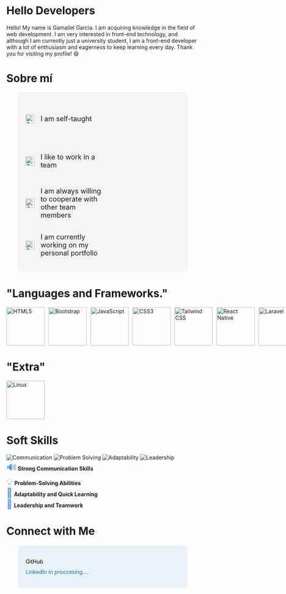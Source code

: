 # Hello Developers

Hello! My name is Gamaliel Garcia. I am acquiring knowledge in the field of web development. I am very interested in front-end technology, and although I am currently just a university student, I am a front-end developer with a lot of enthusiasm and eagerness to keep learning every day. Thank you for visiting my profile! 😄


# Sobre mí 
<div style="display: flex; align-items: flex-start; justify-content: space-between; padding: 20px; background-color: #f4f4f4; border-radius: 10px; max-width: 80%; margin: 0 auto;">
  <div style="flex: 1; max-width: 50%;">
    <ul style="list-style-type: none; padding: 0; margin: 0;">
      <li style="display: flex; align-items: center; margin-bottom: 10px; height: 100px;">
        <img src="https://img.icons8.com/color/24/000000/book.png" alt="Self-taught" style="margin-right: 15px; height: 24px; width: auto; object-fit: contain;">
        <span style="font-size: 18px; flex: 1; display: flex; align-items: center;">I am self-taught</span>
      </li>
      <li style="display: flex; align-items: center; margin-bottom: 10px; height: 100px;">
        <img src="https://img.icons8.com/color/24/000000/teamwork.png" alt="Teamwork" style="margin-right: 15px; height: 24px; width: auto;">
        <span style="font-size: 18px; flex: 1; display: flex; align-items: center;">I like to work in a team</span>
      </li>
      <li style="display: flex; align-items: center; margin-bottom: 10px; height: 100px;">
        <img src="https://img.icons8.com/color/24/000000/handshake.png" alt="Cooperation" style="margin-right: 15px; height: 24px; width: auto;">
        <span style="font-size: 18px; flex: 1; display: flex; align-items: center;">I am always willing to cooperate with other team members</span>
      </li>
      <li style="display: flex; align-items: center; height: 100px;">
        <img src="https://img.icons8.com/color/24/000000/telescope.png" alt="Personal portfolio" style="margin-right: 15px; height: 24px; width: auto;">
        <span style="font-size: 18px;">I am currently working on my personal portfolio</span>
      </li>
    </ul>
  </div>
</div>

# "Languages and Frameworks."

<div style="display: flex; align-items: center;">
  <!-- HTML5 -->
  <img src="https://upload.wikimedia.org/wikipedia/commons/6/61/HTML5_logo_and_wordmark.svg" alt="HTML5" width="100" height="100" style="object-fit: contain; margin-right: 10px;">
  
  <!-- Bootstrap -->
  <img src="https://upload.wikimedia.org/wikipedia/commons/b/b2/Bootstrap_logo.svg" alt="Bootstrap" width="100" height="100" style="object-fit: contain; margin-right: 10px;">
  
  <!-- JavaScript -->
  <img src="https://upload.wikimedia.org/wikipedia/commons/6/6a/JavaScript-logo.png" alt="JavaScript" width="100" height="100" style="object-fit: contain; margin-right: 10px;">
  
  <!-- CSS3 -->
  <img src="https://upload.wikimedia.org/wikipedia/commons/d/d5/CSS3_logo_and_wordmark.svg" alt="CSS3" width="100" height="100" style="object-fit: contain; margin-right: 10px;">
  
  <!-- Tailwind CSS -->
  <img src="https://upload.wikimedia.org/wikipedia/commons/d/d5/Tailwind_CSS_Logo.svg" alt="Tailwind CSS" width="100" height="100" style="object-fit: contain; margin-right: 10px;">
  
  <!-- React Native -->
  <img src="https://upload.wikimedia.org/wikipedia/commons/a/a7/React-icon.svg" alt="React Native" width="100" height="100" style="object-fit: contain; margin-right: 10px;">
    <!-- Laravel -->
  <img src="https://upload.wikimedia.org/wikipedia/commons/9/9a/Laravel.svg" alt="Laravel" width="100" height="100" style="object-fit: contain; margin-right: 10px;">
  
  <br>
  <br>
     <!-- php-->
  <img src="https://holatelcel.com/wp-content/uploads/2016/09/Webysther_20160423_-_Elephpant.svg_.png" alt="php" width="100" height="100" style="object-fit: contain;">
       <!-- git-->
  <img src="https://upload.wikimedia.org/wikipedia/commons/thumb/3/3f/Git_icon.svg/2048px-Git_icon.svg.png" alt="php" width="100" height="100" style="object-fit: contain;">

</div>

# "Extra"
<div style="display: flex; align-items: center;">
  <!-- Linux -->
  <img src="https://upload.wikimedia.org/wikipedia/commons/thumb/3/35/Tux.svg/1200px-Tux.svg.png" alt="Linux" width="100" height="100" style="object-fit: contain; margin-right: 10px;"> 

</div>

# Soft Skills
![Communication](https://img.shields.io/badge/Strong%20Communication-4a90e2?style=flat&logo=talk&logoColor=ffffff)
![Problem Solving](https://img.shields.io/badge/Problem%20Solving-4a90e2?style=flat&logo=lightbulb&logoColor=ffffff)
![Adaptability](https://img.shields.io/badge/Adaptability-4a90e2?style=flat&logo=sync&logoColor=ffffff)
![Leadership](https://img.shields.io/badge/Leadership-4a90e2?style=flat&logo=users&logoColor=ffffff) <br>
<span style="font-size:24px; color:#4a90e2;">🔊</span> **Strong Communication Skills**  
<span style="font-size:24px; color:#4a90e2;">💡</span> **Problem-Solving Abilities**  
<span style="font-size:24px; color:#4a90e2;">🔄</span> **Adaptability and Quick Learning**  
<span style="font-size:24px; color:#4a90e2;">👥</span> **Leadership and Teamwork**



# Connect with Me
<div style="padding: 20px; background-color: #eaf1f7; border-radius: 10px; max-width: 80%; margin: 20px auto;">
  <ul style="list-style-type: none; padding: 0;">
    <li style="margin-bottom: 10px;">
      <a href="https://github.com/Griezman2003?tab=repositories" target="_blank" style="display: flex; align-items: center; text-decoration: none; color: #000;">
        GitHub
      </a>
    </li>
    <li style="margin-bottom: 10px;">
      <a href="https://www.linkedin.com/in/yourprofile/" target="_blank" style="display: flex; align-items: center; text-decoration: none; color: #0e76a8;">
        LinkedIn in proccesing....
      </a>
    </li>
    <!-- Add more social media links -->
  </ul>
</div>







